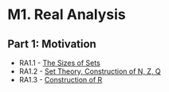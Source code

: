 # M1. Real Analysis

## Part 1: Motivation
- RA1.1 - [The Sizes of Sets](/FVCQZUDYT6-b2z8Hu-IBEA)
- RA1.2 - [Set Theory, Construction of N, Z, Q](/yfnR49WhRH67FFRs88RaiQ)
- RA1.3 - [Construction of R](/vDbOnLGVQVO1VEQEYhlXLQ)
